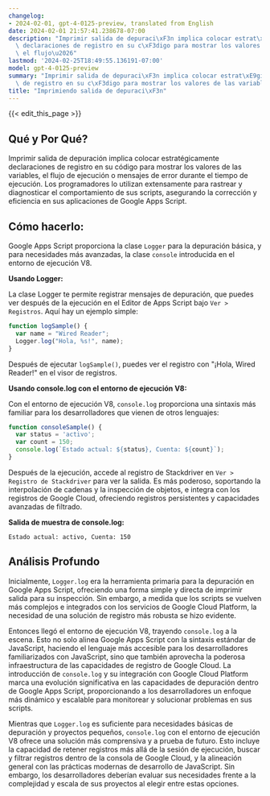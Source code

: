 ```yaml
---
changelog:
- 2024-02-01, gpt-4-0125-preview, translated from English
date: 2024-02-01 21:57:41.238678-07:00
description: "Imprimir salida de depuraci\xF3n implica colocar estrat\xE9gicamente\
  \ declaraciones de registro en su c\xF3digo para mostrar los valores de las variables,\
  \ el flujo\u2026"
lastmod: '2024-02-25T18:49:55.136191-07:00'
model: gpt-4-0125-preview
summary: "Imprimir salida de depuraci\xF3n implica colocar estrat\xE9gicamente declaraciones\
  \ de registro en su c\xF3digo para mostrar los valores de las variables, el flujo\u2026"
title: "Imprimiendo salida de depuraci\xF3n"
---
```


{{< edit_this_page >}}

## Qué y Por Qué?

Imprimir salida de depuración implica colocar estratégicamente declaraciones de registro en su código para mostrar los valores de las variables, el flujo de ejecución o mensajes de error durante el tiempo de ejecución. Los programadores lo utilizan extensamente para rastrear y diagnosticar el comportamiento de sus scripts, asegurando la corrección y eficiencia en sus aplicaciones de Google Apps Script.

## Cómo hacerlo:

Google Apps Script proporciona la clase `Logger` para la depuración básica, y para necesidades más avanzadas, la clase `console` introducida en el entorno de ejecución V8.

**Usando Logger:**

La clase Logger te permite registrar mensajes de depuración, que puedes ver después de la ejecución en el Editor de Apps Script bajo `Ver > Registros`. Aquí hay un ejemplo simple:

```javascript
function logSample() {
  var name = "Wired Reader";
  Logger.log("Hola, %s!", name);
}
```

Después de ejecutar `logSample()`, puedes ver el registro con "¡Hola, Wired Reader!" en el visor de registros.

**Usando console.log con el entorno de ejecución V8:**

Con el entorno de ejecución V8, `console.log` proporciona una sintaxis más familiar para los desarrolladores que vienen de otros lenguajes:

```javascript
function consoleSample() {
  var status = 'activo';
  var count = 150;
  console.log(`Estado actual: ${status}, Cuenta: ${count}`);
}
```

Después de la ejecución, accede al registro de Stackdriver en `Ver > Registro de Stackdriver` para ver la salida. Es más poderoso, soportando la interpolación de cadenas y la inspección de objetos, e integra con los registros de Google Cloud, ofreciendo registros persistentes y capacidades avanzadas de filtrado.

**Salida de muestra de console.log:**

```
Estado actual: activo, Cuenta: 150
```

## Análisis Profundo

Inicialmente, `Logger.log` era la herramienta primaria para la depuración en Google Apps Script, ofreciendo una forma simple y directa de imprimir salida para su inspección. Sin embargo, a medida que los scripts se vuelven más complejos e integrados con los servicios de Google Cloud Platform, la necesidad de una solución de registro más robusta se hizo evidente.

Entonces llegó el entorno de ejecución V8, trayendo `console.log` a la escena. Esto no solo alinea Google Apps Script con la sintaxis estándar de JavaScript, haciendo el lenguaje más accesible para los desarrolladores familiarizados con JavaScript, sino que también aprovecha la poderosa infraestructura de las capacidades de registro de Google Cloud. La introducción de `console.log` y su integración con Google Cloud Platform marca una evolución significativa en las capacidades de depuración dentro de Google Apps Script, proporcionando a los desarrolladores un enfoque más dinámico y escalable para monitorear y solucionar problemas en sus scripts.

Mientras que `Logger.log` es suficiente para necesidades básicas de depuración y proyectos pequeños, `console.log` con el entorno de ejecución V8 ofrece una solución más comprensiva y a prueba de futuro. Esto incluye la capacidad de retener registros más allá de la sesión de ejecución, buscar y filtrar registros dentro de la consola de Google Cloud, y la alineación general con las prácticas modernas de desarrollo de JavaScript. Sin embargo, los desarrolladores deberían evaluar sus necesidades frente a la complejidad y escala de sus proyectos al elegir entre estas opciones.
